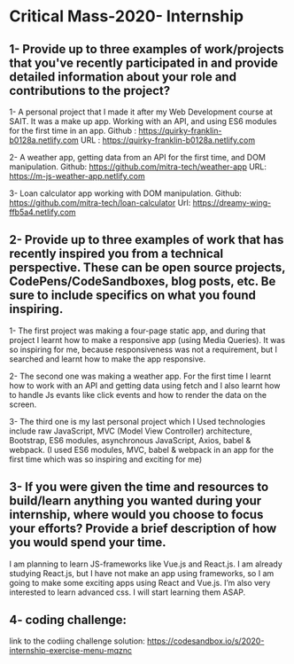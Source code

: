 # Critical Mass-2020- Internship
## 1-	Provide up to three examples of work/projects that you've recently participated in and provide detailed information about your role and contributions to the project?

1-	A personal project that I made it after my Web Development course at SAIT. It was a make up app.  Working with an API, and using ES6 modules for the first time in an app.
Github : https://quirky-franklin-b0128a.netlify.com
URL :  https://quirky-franklin-b0128a.netlify.com

2-	A weather app, getting data from an API for the first time, and DOM manipulation.
Github: https://github.com/mitra-tech/weather-app
URL: https://m-js-weather-app.netlify.com

3-	Loan calculator app working with DOM manipulation.
Github: https://github.com/mitra-tech/loan-calculator
Url: https://dreamy-wing-ffb5a4.netlify.com


## 2-	 Provide up to three examples of work that has recently inspired you from a technical perspective. These can be open source projects, CodePens/CodeSandboxes, blog posts, etc. Be sure to include specifics on what you found inspiring.

1-	The first project was making a four-page static app, and during that project I learnt how to make a responsive app (using Media Queries). It was so inspiring for me, because responsiveness was not a requirement, but I searched and learnt how to make the app responsive.

2-	The second one was making a weather app. For the first time I learnt how to work with an API and getting data using fetch and I also learnt how to handle Js evants like click events and how to render the data on the screen. 

3-	The third one is my last personal project which I Used technologies include raw JavaScript, MVC (Model View Controller) architecture, Bootstrap, ES6 modules, asynchronous JavaScript, Axios, babel & webpack. (I used  ES6 modules, MVC, babel & webpack in an app for the first time which was so inspiring and exciting for me)

 
## 3-	If you were given the time and resources to build/learn anything you wanted during your internship, where would you choose to focus your efforts? Provide a brief description of how you would spend your time.

I am planning to learn JS-frameworks like Vue.js and React.js. I am already studying React.js, but I have not make an app using frameworks, so I am going to make some exciting apps using React and Vue.js. I’m also very interested to learn advanced css. I will start learning them ASAP.
 
 ## 4- coding challenge:
 link to the codiing challenge solution: https://codesandbox.io/s/2020-internship-exercise-menu-mqznc
